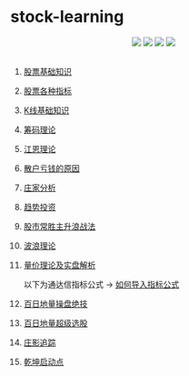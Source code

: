 # stock-learning

<div align="center">
    <a href="https://gitstar-ranking.com/repositories"> <img src="https://badgen.net/badge/Rank/20?icon=github&color=4ab8a1"></a>
    <img src="https://badgen.net/badge/author/bluehonour/red" />
    <img src="https://badgen.net/badge/赢了会所嫩模/输了下海干活/green" />
    <img src="https://img.shields.io/badge/license-MIT-blue.svg" />
</div>

<br>

1. [股票基础知识](./article/1.股票基础知识.md)

2. [股票各种指标](./article/2.股票各种指标.md)

3. [K线基础知识](https://htmlpreview.github.io/?https://github.com/AdvancingStone/stock-learning/blob/master/html/3.K%E7%BA%BF%E5%9F%BA%E7%A1%80%E7%9F%A5%E8%AF%86.html)

4. [筹码理论](./article/4.筹码理论.md)

5. [江恩理论](./article/5.江恩理论.md)

6. [散户亏钱的原因](./article/6.散户亏钱的原因.md)

7. [庄家分析](./article/7.庄家分析.md)

8. [趋势投资](./article/8.趋势投资.md)

9. [股市常胜主升浪战法](./article/9.股市常胜主升浪战法.md)

10. [波浪理论](./article/10.波浪理论.md)

11. [量价理论及实盘解析](./article/11.量价理论及实盘解析.md)

    以下为通达信指标公式  ->  [如何导入指标公式](./article/0.导入通达信指标公式.md)

12. [百日地量操盘绝技](./article/12.百日地量操盘绝技.md)

13.  [百日地量超级选股](./article/13.百日地量超级选股.md)

14. [庄影追踪](./article/14.庄影追踪.md)

15. [乾坤启动点](./article/15.乾坤启动点.md)
